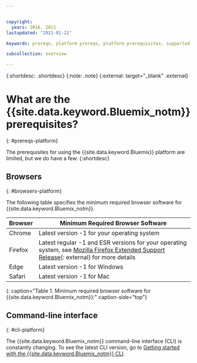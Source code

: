 ```yaml
---


copyright:
  years: 2016, 2021
lastupdated: "2021-01-21"

keywords: prereqs, platform prereqs, platform prerequisites, supported browsers, browsers

subcollection: overview

---
```


{:shortdesc: .shortdesc}
{:note: .note}
{:external: target="_blank" .external}

# What are the {{site.data.keyword.Bluemix_notm}} prerequisites?
{: #prereqs-platform}

The prerequisites for using the {{site.data.keyword.Bluemix}} platform are limited, but we do have a few.
{:shortdesc}

## Browsers
{: #browsers-platform}

The following table specifies the minimum required browser software for {{site.data.keyword.Bluemix_notm}}.

| Browser | Minimum Required Browser Software |
|-------|-------|
| Chrome | Latest version -1 for your operating system |
| Firefox | Latest regular -1 and ESR versions for your operating system, see [Mozilla Firefox Extended Support Release](https://www.mozilla.org/en-US/firefox/organizations/){: external} for more details |
| Edge | Latest version -1 for Windows | 
| Safari | Latest version -1 for Mac |
{: caption="Table 1. Minimum required browser software for {{site.data.keyword.Bluemix_notm}}:" caption-side="top"}

## Command-line interface
{: #cli-platform}

The {{site.data.keyword.Bluemix_notm}} command-line interface (CLI) is constantly changing. To see the latest CLI version, go to [Getting started with the {{site.data.keyword.Bluemix_notm}} CLI](/docs/cli?topic=cli-getting-started).
